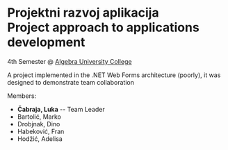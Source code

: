 # Projektni razvoj aplikacija <br> Project approach to applications development
4th Semester @ [Algebra University College](https://www.algebra.hr/visoko-uciliste/en/)

A project implemented in the .NET Web Forms architecture (poorly), it was designed to demonstrate team collaboration

Members:
- **Čabraja, Luka** -- Team Leader
- Bartolić, Marko
- Drobjnak, Dino
- Habeković, Fran
- Hodžić, Adelisa
